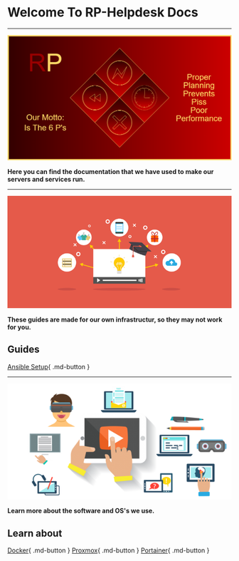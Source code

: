 # Welcome To RP-Helpdesk Docs

---------------

![pic](img/Logo-(Motto)-larger.png)

**Here you can find the documentation that we have used to make our servers and services run.**

---------------
![pic2](img/logo2.png)

**These guides are made for our own infrastructur, so they may not work for you.**
## Guides 

[Ansible Setup](/ansible-setup#Installation){ .md-button }

------------------
![pic1](img/logo3.png)

**Learn more about the software and OS's we use.**
## Learn about
[Docker](/docker#what_is_docker){ .md-button }
[Proxmox](/proxmox#what_is_proxmox){ .md-button }
[Portainer](/portainer#what_is_portainer){ .md-button }